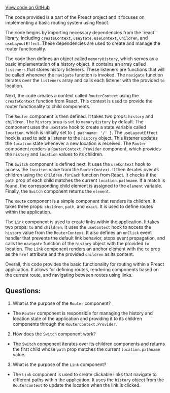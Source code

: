 [View code on GitHub](https://github.com/preactjs/preact/demo/suspense-router/simple-router.jsx)

The code provided is a part of the Preact project and it focuses on implementing a basic routing system using React. 

The code begins by importing necessary dependencies from the 'react' library, including `createContext`, `useState`, `useContext`, `Children`, and `useLayoutEffect`. These dependencies are used to create and manage the router functionality.

The code then defines an object called `memoryHistory`, which serves as a basic implementation of a history object. It contains an array called `listeners` that stores history listeners. These listeners are functions that will be called whenever the `navigate` function is invoked. The `navigate` function iterates over the `listeners` array and calls each listener with the provided `to` location.

Next, the code creates a context called `RouterContext` using the `createContext` function from React. This context is used to provide the router functionality to child components.

The `Router` component is then defined. It takes two props: `history` and `children`. The `history` prop is set to `memoryHistory` by default. The component uses the `useState` hook to create a state variable called `location`, which is initially set to `{ pathname: '/' }`. The `useLayoutEffect` hook is used to add a listener to the `history` object. This listener updates the `location` state whenever a new location is received. The `Router` component renders a `RouterContext.Provider` component, which provides the `history` and `location` values to its children.

The `Switch` component is defined next. It uses the `useContext` hook to access the `location` value from the `RouterContext`. It then iterates over its children using the `Children.forEach` function from React. It checks if the `path` prop of each child matches the current `location.pathname`. If a match is found, the corresponding child element is assigned to the `element` variable. Finally, the `Switch` component returns the `element`.

The `Route` component is a simple component that renders its children. It takes three props: `children`, `path`, and `exact`. It is used to define routes within the application.

The `Link` component is used to create links within the application. It takes two props: `to` and `children`. It uses the `useContext` hook to access the `history` value from the `RouterContext`. It also defines an `onClick` event handler that prevents the default link behavior, stops event propagation, and calls the `navigate` function of the `history` object with the provided `to` location. The `Link` component renders an anchor element with the `to` prop as the `href` attribute and the provided `children` as its content.

Overall, this code provides the basic functionality for routing within a Preact application. It allows for defining routes, rendering components based on the current route, and navigating between routes using links.
## Questions: 
 1. What is the purpose of the `Router` component?
- The `Router` component is responsible for managing the history and location state of the application and providing it to its children components through the `RouterContext.Provider`.

2. How does the `Switch` component work?
- The `Switch` component iterates over its children components and returns the first child whose `path` prop matches the current `location.pathname` value.

3. What is the purpose of the `Link` component?
- The `Link` component is used to create clickable links that navigate to different paths within the application. It uses the `history` object from the `RouterContext` to update the location when the link is clicked.